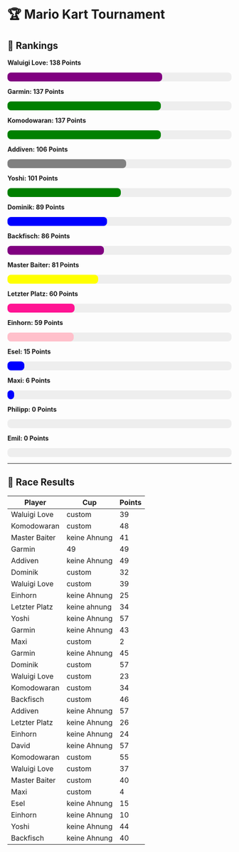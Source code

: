 # 🏆 Mario Kart Tournament

## 🥇 Rankings


**Waluigi Love: 138 Points**
<div style="background-color: #eee; border-radius: 8px; width: 100%; height: 20px;">
  <div style="width: 69.0%; background-color: purple; height: 100%; border-radius: 8px;"></div>
</div>

**Garmin: 137 Points**
<div style="background-color: #eee; border-radius: 8px; width: 100%; height: 20px;">
  <div style="width: 68.5%; background-color: green; height: 100%; border-radius: 8px;"></div>
</div>

**Komodowaran: 137 Points**
<div style="background-color: #eee; border-radius: 8px; width: 100%; height: 20px;">
  <div style="width: 68.5%; background-color: green; height: 100%; border-radius: 8px;"></div>
</div>

**Addiven: 106 Points**
<div style="background-color: #eee; border-radius: 8px; width: 100%; height: 20px;">
  <div style="width: 53.0%; background-color: grey; height: 100%; border-radius: 8px;"></div>
</div>

**Yoshi: 101 Points**
<div style="background-color: #eee; border-radius: 8px; width: 100%; height: 20px;">
  <div style="width: 50.5%; background-color: green; height: 100%; border-radius: 8px;"></div>
</div>

**Dominik: 89 Points**
<div style="background-color: #eee; border-radius: 8px; width: 100%; height: 20px;">
  <div style="width: 44.5%; background-color: blue; height: 100%; border-radius: 8px;"></div>
</div>

**Backfisch: 86 Points**
<div style="background-color: #eee; border-radius: 8px; width: 100%; height: 20px;">
  <div style="width: 43.0%; background-color: purple; height: 100%; border-radius: 8px;"></div>
</div>

**Master Baiter: 81 Points**
<div style="background-color: #eee; border-radius: 8px; width: 100%; height: 20px;">
  <div style="width: 40.5%; background-color: yellow; height: 100%; border-radius: 8px;"></div>
</div>

**Letzter Platz: 60 Points**
<div style="background-color: #eee; border-radius: 8px; width: 100%; height: 20px;">
  <div style="width: 30.0%; background-color: deeppink; height: 100%; border-radius: 8px;"></div>
</div>

**Einhorn: 59 Points**
<div style="background-color: #eee; border-radius: 8px; width: 100%; height: 20px;">
  <div style="width: 29.5%; background-color: pink; height: 100%; border-radius: 8px;"></div>
</div>

**Esel: 15 Points**
<div style="background-color: #eee; border-radius: 8px; width: 100%; height: 20px;">
  <div style="width: 7.5%; background-color: blue; height: 100%; border-radius: 8px;"></div>
</div>

**Maxi: 6 Points**
<div style="background-color: #eee; border-radius: 8px; width: 100%; height: 20px;">
  <div style="width: 3.0%; background-color: blue; height: 100%; border-radius: 8px;"></div>
</div>

**Philipp: 0 Points**
<div style="background-color: #eee; border-radius: 8px; width: 100%; height: 20px;">
  <div style="width: 0.0%; background-color: green; height: 100%; border-radius: 8px;"></div>
</div>

**Emil: 0 Points**
<div style="background-color: #eee; border-radius: 8px; width: 100%; height: 20px;">
  <div style="width: 0.0%; background-color: coral; height: 100%; border-radius: 8px;"></div>
</div>

---

## 🏁 Race Results

| Player | Cup | Points |
|--------|-----|--------|
| Waluigi Love | custom | 39 |
| Komodowaran | custom | 48 |
| Master Baiter | keine Ahnung | 41 |
| Garmin | 49 | 49 |
| Addiven | keine Ahnung | 49 |
| Dominik | custom | 32 |
| Waluigi Love | custom | 39 |
| Einhorn | keine Ahnung | 25 |
| Letzter Platz | keine ahnung | 34 |
| Yoshi | keine Ahnung | 57 |
| Garmin | keine Ahnung | 43 |
| Maxi | custom | 2 |
| Garmin | keine Ahnung | 45 |
| Dominik | custom | 57 |
| Waluigi Love | custom | 23 |
| Komodowaran | custom | 34 |
| Backfisch | custom | 46 |
| Addiven | keine Ahnung | 57 |
| Letzter Platz | keine Ahnung | 26 |
| Einhorn | keine Ahnung | 24 |
| David | keine Ahnung | 57 |
| Komodowaran | custom | 55 |
| Waluigi Love | custom | 37 |
| Master Baiter | custom | 40 |
| Maxi | custom | 4 |
| Esel | keine Ahnung | 15 |
| Einhorn | keine Ahnung | 10 |
| Yoshi | keine Ahnung | 44 |
| Backfisch | keine Ahnung | 40 |
